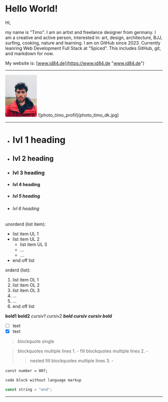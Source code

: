 # Hello World!

Hi,

my name is "Timo". I am an artist and freelance designer from germany. I am a creative and active person, interested in: art, design, architecture, BJJ, surfing, cooking, nature and learning. I am on GitHub since 2023. Currently leanring Web Development Full Stack at "Spiced". This includes GitHub, git, and markdown for now.

My website is: [www.id84.de](https://www.id84.de "www.id84.de")

---

<img src="photo_timo_dk.jpg" alt="photo_timo_profil" width="20%">
![photo_timo_profil](photo_timo_dk.jpg)

---

- # lvl 1 heading
- ## lvl 2 heading
- ### lvl 3 heading
- #### lvl 4 heading
- ##### lvl 5 heading
- ###### lvl 6 heading

unorderd (list item):
- list item UL 1
- list item UL 2
  - list item UL 3
  - ...
  - ...
- end off list

orderd (list):
1. list item OL 1
1. list item OL 2
  1. list item OL 3
  2. ...
  3. ...
3. end off list

**bold1** __bold2__
*cursiv1* _cursiv2_
***bold cursiv*** ___cursiv bold___


- [ ] text
- [x] text

> blockquote single

> blockquotes multiple lines 1. -
> fill
> blockquotes multiple lines 2. -
>> nested fill
> blockquotes multiple lines 3. -

` const number = 007; `

``` 
code block without language markup
```


```js 
const string = "end";
```

---
